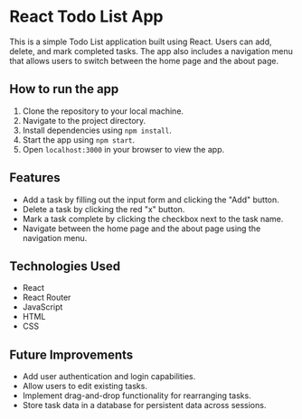 # React Todo List App

This is a simple Todo List application built using React. Users can add, delete, and mark completed tasks. The app also includes a navigation menu that allows users to switch between the home page and the about page.

## How to run the app

1. Clone the repository to your local machine.
2. Navigate to the project directory.
3. Install dependencies using `npm install`.
4. Start the app using `npm start`.
5. Open `localhost:3000` in your browser to view the app.

## Features

- Add a task by filling out the input form and clicking the "Add" button.
- Delete a task by clicking the red "x" button.
- Mark a task complete by clicking the checkbox next to the task name.
- Navigate between the home page and the about page using the navigation menu.

## Technologies Used

- React
- React Router
- JavaScript
- HTML
- CSS

## Future Improvements

- Add user authentication and login capabilities.
- Allow users to edit existing tasks.
- Implement drag-and-drop functionality for rearranging tasks.
- Store task data in a database for persistent data across sessions.
